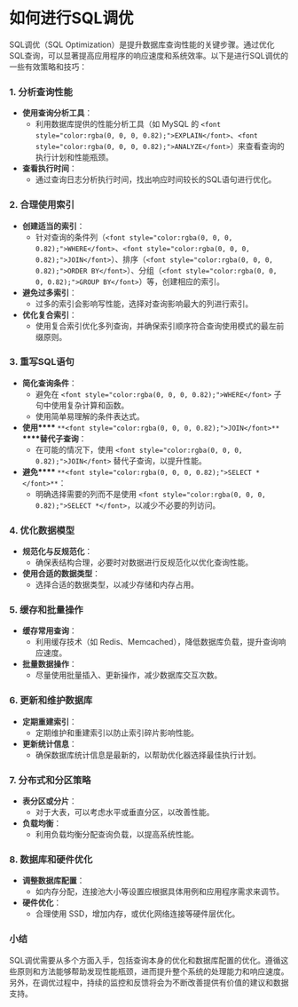 # 如何进行SQL调优
<font style="color:rgba(0, 0, 0, 0.82);">SQL调优（SQL Optimization）是提升数据库查询性能的关键步骤。通过优化SQL查询，可以显著提高应用程序的响应速度和系统效率。以下是进行SQL调优的一些有效策略和技巧：</font>
### <font style="color:rgba(0, 0, 0, 0.82);">1. 分析查询性能</font>
+ **<font style="color:rgba(0, 0, 0, 0.82);">使用查询分析工具</font>**<font style="color:rgba(0, 0, 0, 0.82);">：</font>
    - <font style="color:rgba(0, 0, 0, 0.82);">利用数据库提供的性能分析工具（如 MySQL 的</font><font style="color:rgba(0, 0, 0, 0.82);"> </font>`<font style="color:rgba(0, 0, 0, 0.82);">EXPLAIN</font>`<font style="color:rgba(0, 0, 0, 0.82);">、</font>`<font style="color:rgba(0, 0, 0, 0.82);">ANALYZE</font>`<font style="color:rgba(0, 0, 0, 0.82);">）来查看查询的执行计划和性能瓶颈。</font>
+ **<font style="color:rgba(0, 0, 0, 0.82);">查看执行时间</font>**<font style="color:rgba(0, 0, 0, 0.82);">：</font>
    - <font style="color:rgba(0, 0, 0, 0.82);">通过查询日志分析执行时间，找出响应时间较长的SQL语句进行优化。</font>
### <font style="color:rgba(0, 0, 0, 0.82);">2. 合理使用索引</font>
+ **<font style="color:rgba(0, 0, 0, 0.82);">创建适当的索引</font>**<font style="color:rgba(0, 0, 0, 0.82);">：</font>
    - <font style="color:rgba(0, 0, 0, 0.82);">针对查询的条件列（</font>`<font style="color:rgba(0, 0, 0, 0.82);">WHERE</font>`<font style="color:rgba(0, 0, 0, 0.82);">、</font>`<font style="color:rgba(0, 0, 0, 0.82);">JOIN</font>`<font style="color:rgba(0, 0, 0, 0.82);">）、排序（</font>`<font style="color:rgba(0, 0, 0, 0.82);">ORDER BY</font>`<font style="color:rgba(0, 0, 0, 0.82);">）、分组（</font>`<font style="color:rgba(0, 0, 0, 0.82);">GROUP BY</font>`<font style="color:rgba(0, 0, 0, 0.82);">）等，创建相应的索引。</font>
+ **<font style="color:rgba(0, 0, 0, 0.82);">避免过多索引</font>**<font style="color:rgba(0, 0, 0, 0.82);">：</font>
    - <font style="color:rgba(0, 0, 0, 0.82);">过多的索引会影响写性能，选择对查询影响最大的列进行索引。</font>
+ **<font style="color:rgba(0, 0, 0, 0.82);">优化复合索引</font>**<font style="color:rgba(0, 0, 0, 0.82);">：</font>
    - <font style="color:rgba(0, 0, 0, 0.82);">使用复合索引优化多列查询，并确保索引顺序符合查询使用模式的最左前缀原则。</font>
### <font style="color:rgba(0, 0, 0, 0.82);">3. 重写SQL语句</font>
+ **<font style="color:rgba(0, 0, 0, 0.82);">简化查询条件</font>**<font style="color:rgba(0, 0, 0, 0.82);">：</font>
    - <font style="color:rgba(0, 0, 0, 0.82);">避免在</font><font style="color:rgba(0, 0, 0, 0.82);"> </font>`<font style="color:rgba(0, 0, 0, 0.82);">WHERE</font>`<font style="color:rgba(0, 0, 0, 0.82);"> </font><font style="color:rgba(0, 0, 0, 0.82);">子句中使用复杂计算和函数。</font>
    - <font style="color:rgba(0, 0, 0, 0.82);">使用简单易理解的条件表达式。</font>
+ **<font style="color:rgba(0, 0, 0, 0.82);">使用</font>****<font style="color:rgba(0, 0, 0, 0.82);"> </font>**`**<font style="color:rgba(0, 0, 0, 0.82);">JOIN</font>**`**<font style="color:rgba(0, 0, 0, 0.82);"> </font>****<font style="color:rgba(0, 0, 0, 0.82);">替代子查询</font>**<font style="color:rgba(0, 0, 0, 0.82);">：</font>
    - <font style="color:rgba(0, 0, 0, 0.82);">在可能的情况下，使用</font><font style="color:rgba(0, 0, 0, 0.82);"> </font>`<font style="color:rgba(0, 0, 0, 0.82);">JOIN</font>`<font style="color:rgba(0, 0, 0, 0.82);"> </font><font style="color:rgba(0, 0, 0, 0.82);">替代子查询，以提升性能。</font>
+ **<font style="color:rgba(0, 0, 0, 0.82);">避免</font>****<font style="color:rgba(0, 0, 0, 0.82);"> </font>**`**<font style="color:rgba(0, 0, 0, 0.82);">SELECT *</font>**`<font style="color:rgba(0, 0, 0, 0.82);">：</font>
    - <font style="color:rgba(0, 0, 0, 0.82);">明确选择需要的列而不是使用</font><font style="color:rgba(0, 0, 0, 0.82);"> </font>`<font style="color:rgba(0, 0, 0, 0.82);">SELECT *</font>`<font style="color:rgba(0, 0, 0, 0.82);">，以减少不必要的列访问。</font>
### <font style="color:rgba(0, 0, 0, 0.82);">4. 优化数据模型</font>
+ **<font style="color:rgba(0, 0, 0, 0.82);">规范化与反规范化</font>**<font style="color:rgba(0, 0, 0, 0.82);">：</font>
    - <font style="color:rgba(0, 0, 0, 0.82);">确保表结构合理，必要时对数据进行反规范化以优化查询性能。</font>
+ **<font style="color:rgba(0, 0, 0, 0.82);">使用合适的数据类型</font>**<font style="color:rgba(0, 0, 0, 0.82);">：</font>
    - <font style="color:rgba(0, 0, 0, 0.82);">选择合适的数据类型，以减少存储和内存占用。</font>
### <font style="color:rgba(0, 0, 0, 0.82);">5. 缓存和批量操作</font>
+ **<font style="color:rgba(0, 0, 0, 0.82);">缓存常用查询</font>**<font style="color:rgba(0, 0, 0, 0.82);">：</font>
    - <font style="color:rgba(0, 0, 0, 0.82);">利用缓存技术（如 Redis、Memcached），降低数据库负载，提升查询响应速度。</font>
+ **<font style="color:rgba(0, 0, 0, 0.82);">批量数据操作</font>**<font style="color:rgba(0, 0, 0, 0.82);">：</font>
    - <font style="color:rgba(0, 0, 0, 0.82);">尽量使用批量插入、更新操作，减少数据库交互次数。</font>
### <font style="color:rgba(0, 0, 0, 0.82);">6. 更新和维护数据库</font>
+ **<font style="color:rgba(0, 0, 0, 0.82);">定期重建索引</font>**<font style="color:rgba(0, 0, 0, 0.82);">：</font>
    - <font style="color:rgba(0, 0, 0, 0.82);">定期维护和重建索引以防止索引碎片影响性能。</font>
+ **<font style="color:rgba(0, 0, 0, 0.82);">更新统计信息</font>**<font style="color:rgba(0, 0, 0, 0.82);">：</font>
    - <font style="color:rgba(0, 0, 0, 0.82);">确保数据库统计信息是最新的，以帮助优化器选择最佳执行计划。</font>
### <font style="color:rgba(0, 0, 0, 0.82);">7. 分布式和分区策略</font>
+ **<font style="color:rgba(0, 0, 0, 0.82);">表分区或分片</font>**<font style="color:rgba(0, 0, 0, 0.82);">：</font>
    - <font style="color:rgba(0, 0, 0, 0.82);">对于大表，可以考虑水平或垂直分区，以改善性能。</font>
+ **<font style="color:rgba(0, 0, 0, 0.82);">负载均衡</font>**<font style="color:rgba(0, 0, 0, 0.82);">：</font>
    - <font style="color:rgba(0, 0, 0, 0.82);">利用负载均衡分配查询负载，以提高系统性能。</font>
### <font style="color:rgba(0, 0, 0, 0.82);">8. 数据库和硬件优化</font>
+ **<font style="color:rgba(0, 0, 0, 0.82);">调整数据库配置</font>**<font style="color:rgba(0, 0, 0, 0.82);">：</font>
    - <font style="color:rgba(0, 0, 0, 0.82);">如内存分配，连接池大小等设置应根据具体用例和应用程序需求来调节。</font>
+ **<font style="color:rgba(0, 0, 0, 0.82);">硬件优化</font>**<font style="color:rgba(0, 0, 0, 0.82);">：</font>
    - <font style="color:rgba(0, 0, 0, 0.82);">合理使用 SSD，增加内存，或优化网络连接等硬件层优化。</font>
### <font style="color:rgba(0, 0, 0, 0.82);">小结</font>
<font style="color:rgba(0, 0, 0, 0.82);">SQL调优需要从多个方面入手，包括查询本身的优化和数据库配置的优化。遵循这些原则和方法能够帮助发现性能瓶颈，进而提升整个系统的处理能力和响应速度。另外，在调优过程中，持续的监控和反馈将会为不断改善提供有价值的建议和数据支持。</font>
